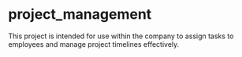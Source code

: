 # project_management
This project is intended for use within the company to assign tasks to employees and manage project timelines effectively.
